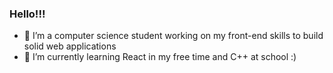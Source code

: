 ### Hello!!!

- 👋 I’m a computer science student working on my front-end skills to build solid web applications
- 🌱 I’m currently learning React in my free time and C++ at school :)

<!---
irene-he/irene-he is a ✨ special ✨ repository because its `README.md` (this file) appears on your GitHub profile.
You can click the Preview link to take a look at your changes.
--->
